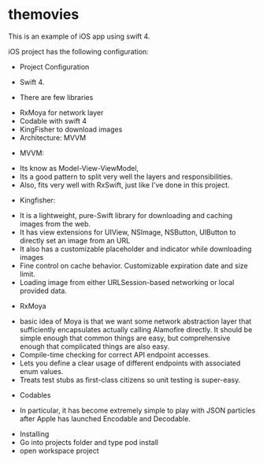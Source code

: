 # themovies

This is an example of iOS app using swift 4.

iOS project has the following configuration:

* Project Configuration
* Swift 4.

* There are few libraries

- RxMoya for network layer
- Codable with swift 4
- KingFisher to download images
- Architecture: MVVM

* MVVM: 
- Its know as Model-View-ViewModel, 
- Its a good pattern to split very well the layers and responsibilities. 
- Also, fits very well with RxSwift, just like I've done in this project.

* Kingfisher:
- It is a lightweight, pure-Swift library for downloading and caching images from the web.
- It has view extensions for UIView, NSImage, NSButton, UIButton to directly set an image from an URL
- It also has a customizable placeholder and indicator while downloading images
- Fine control on cache behavior. Customizable expiration date and size limit.
-  Loading image from either URLSession-based networking or local provided data.

* RxMoya
- basic idea of Moya is that we want some network abstraction layer that sufficiently encapsulates actually calling Alamofire directly. It should be simple enough that common things are easy, but comprehensive enough that complicated things are also easy.
- Compile-time checking for correct API endpoint accesses.
- Lets you define a clear usage of different endpoints with associated enum values.
- Treats test stubs as first-class citizens so unit testing is super-easy.

* Codables

- In particular, it has become extremely simple to play with JSON particles after Apple has launched Encodable and Decodable.

* Installing
* Go into projects folder and type pod install
* open workspace project
